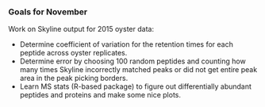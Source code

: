 ### Goals for November

Work on Skyline output for 2015 oyster data:

- Determine coefficient of variation for the retention times for each peptide across oyster replicates.
- Determine error by choosing 100 random peptides and counting how many times Skyline incorrectly matched peaks or did not get entire peak area in the peak picking borders.
- Learn MS stats (R-based package) to figure out differentially abundant peptides and proteins and make some nice plots. 

